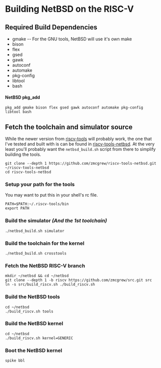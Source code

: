 # Building NetBSD on the RISC-V #

## Required Build Dependencies ##

* gmake -- For the GNU tools, NetBSD will use it's own make
* bison
* flex
* gsed
* gawk
* autoconf
* automake
* pkg-config
* libtool
* bash

#### NetBSD pkg_add ####
```
pkg_add gmake bison flex gsed gawk autoconf automake pkg-config libtool bash
```

## Fetch the toolchain and simulator source ##

  While the newer version from
  [riscv-tools](https://github.com/riscv/riscv-tools) will probably
  work, the one that I've tested and built with is can be found in
  [riscv-tools-netbsd](https://github.com/zmcgrew/riscv-tools-netbsd). At
  the very least you'll probably want the `netbsd_build.sh` script
  from there to simplify building the tools.
  
  ```
  git clone --depth 1 https://github.com/zmcgrew/riscv-tools-netbsd.git ~/riscv-tools-netbsd
  cd riscv-tools-netbsd
  ```

### Setup your path for the tools ###
You may want to put this in your shell's rc file.
```
PATH=$PATH:~/.riscv-tools/bin
export PATH
```

### Build the simulator *(And the 1st toolchain)* ###
```
./netbsd_build.sh simulator
```
### Build the toolchain for the kernel ###
```
./netbsd_build.sh crosstools
```
### Fetch the NetBSD RISC-V branch ###
```
mkdir ~/netbsd && cd ~/netbsd
git clone --depth 1 -b riscv https://github.com/zmcgrew/src.git src
ln -s src/build_riscv.sh ./build_riscv.sh
```
### Build the NetBSD tools ###
```
cd ~/netbsd
./build_riscv.sh tools
```
### Build the NetBSD kernel ###
```
cd ~/netbsd
./build_riscv.sh kernel=GENERIC
```
### Boot the NetBSD kernel ###
```
spike bbl
```
